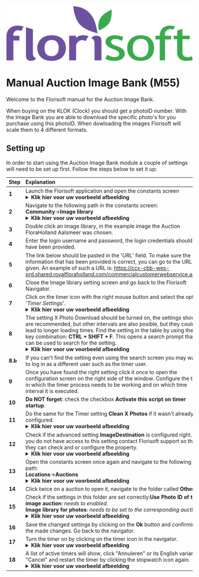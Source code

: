 <img src="../../fslogo.png">

# Manual Auction Image Bank (M55)

Welcome to the Florisoft manual for the Auction Image Bank.

When buying on the KLOK (Clock) you should get a photoID number. With the Image Bank you are able to download the specific photo's for you purchase using this photoID. When dowloading the images Florisoft will scale them to 4 different formats.

## Setting up

In order to start using the Auction Image Bank module a couple of settings will need to be set up first. Follow the steps below to set it up:

|Step|Explanation|
|:--|:--|
|**1**|Launch the Florisoft application and open the constants screen<details><summary><b>Klik hier voor uw voorbeeld afbeelding</b></summary><img src=".Beeldbank_Manual_ENG/media/image1.png"></details>|
|**2**|Navigate to the following path in the constants screen:<br>**Community**→**Image library**<details><summary><b>Klik hier voor uw voorbeeld afbeelding</b></summary><img src=".Beeldbank_Manual_ENG/media/image2.png"></details>|
|**3**|Double click an image library, in the example image the Auction FloraHolland Aalsmeer was chosen.|
|**4**|Enter the login username and password, the login credentials should have been provided.|
|**5**|The link below should be pasted in the '*URL*' field. To make sure the information that has been provided is correct, you can go to the URL given. An example of such a URL is: https://ccx-cbb-wes-prd.shared.royalfloraholland.com/commercialcustomerwebservice.asmx|
|**6**|Close the Image library setting screen and go back to the Florisoft Navigator.|
|**7**|Click on the timer icon with the right mouse button and select the option '*Timer Settings*'.<details><summary><b>Klik hier voor uw voorbeeld afbeelding</b></summary><img src=".Beeldbank_Manual_ENG/media/image16.png"></details>|
|**8**|The setting X Photo Download should be turned on, the settings shown are recommended, but other intervals are also posible, but they could lead to longer loading times. Find the setting in the table by using the key combination: **CTRL + SHIFT + F**. This opens a search prompt that can be used to search for the setting.<details><summary><b>Klik hier voor uw voorbeeld afbeelding</b></summary><img src=".Beeldbank_Manual_ENG/media/image17.png"></details>|
|**8.b**|If you can't find the setting even using the search screen you may want to log in as a different user such as the timer user.|
|**9**|Once you have found the right setting click it once to open the configuration screen on the right side of the window. Configure the time in which the timer process needs to be working and on which time interval it is executed.|
|**10**|**Do NOT forget**: check the checkbox **Activate this script on timer startup**.
|**11**|Do the same for the Timer setting **Clean X Photos** if it wasn't already configured.<details><summary><b>Klik hier voor uw voorbeeld afbeelding</b></summary><img src=".Beeldbank_Manual_ENG/media/image18.png"></details>|
|**12**|Check if the advanced setting **ImageDestination** is configured right. If you do not have access to this setting contact Florisoft support so that they can check and or configure the property.<details><summary><b>Klik hier voor uw voorbeeld afbeelding</b></summary><img src=".Beeldbank_Manual_ENG/media/image8.png"></details>|
|**13**|Open the constants screen once again and navigate to the following path: <br>**Locations**→**Auctions**<details><summary><b>Klik hier voor uw voorbeeld afbeelding</b></summary><img src=".Beeldbank_Manual_ENG/media/image19.png"></details>|
|**14**|Click twice on a auction to open it, navigate to the folder called **Other**.|
|**15**|Check if the settings in this folder are set correctly:**Use Photo ID of the image auction**: *needs to enabled.*<br>**Image library for photos**: *needs to be set to the corresponding auction*.<details><summary><b>Klik hier voor uw voorbeeld afbeelding</b></summary><img src=".Beeldbank_Manual_ENG/media/image19.png"></details>|
|**16**|Save the changed settings by clicking on the **Ok** button and confirming the made changes. Go back to the navigator.|
|**17**|Turn the timer on by clicking on the timer icon in the navigator.<details><summary><b>Klik hier voor uw voorbeeld afbeelding</b></summary><img src=".Beeldbank_Handleiding_NL/media/image12.png"></details>|
|**18**|A list of active timers will show, click "Annuleren" or its English variant "Cancel" and restart the timer by clicking the stopwatch icon again.<details><summary><b>Klik hier voor uw voorbeeld afbeelding</b></summary><img src=".Beeldbank_Manual_ENG/media/image13.png"></details>|